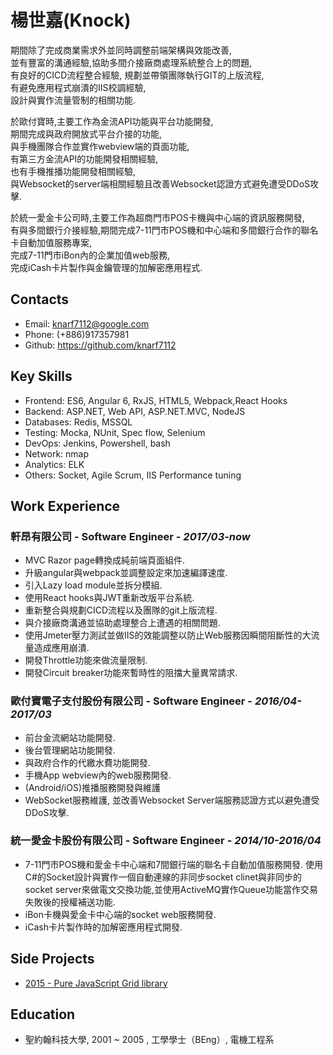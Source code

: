 # 楊世嘉(Knock)

期間除了完成商業需求外並同時調整前端架構與效能改善,  
並有豐富的溝通經驗,協助多間介接廠商處理系統整合上的問題,  
有良好的CICD流程整合經驗, 規劃並帶領團隊執行GIT的上版流程,  
有避免應用程式崩潰的IIS校調經驗,  
設計與實作流量管制的相關功能.  

於歐付寶時,主要工作為金流API功能與平台功能開發,  
期間完成與政府開放式平台介接的功能,  
與手機團隊合作並實作webview端的頁面功能,  
有第三方金流API的功能開發相關經驗,  
也有手機推播功能開發相關經驗,  
與Websocket的server端相關經驗且改善Websocket認證方式避免遭受DDoS攻擊.  

於統一愛金卡公司時,主要工作為超商門市POS卡機與中心端的資訊服務開發,  
有與多間銀行介接經驗,期間完成7-11門市POS機和中心端和多間銀行合作的聯名卡自動加值服務專案,  
完成7-11門市iBon內的企業加值web服務,  
完成iCash卡片製作與金鑰管理的加解密應用程式.  

## Contacts

- Email: knarf7112@google.com
- Phone: (+886)917357981
- Github: <https://github.com/knarf7112>

## Key Skills

- Frontend: ES6, Angular 6, RxJS, HTML5, Webpack,React Hooks
- Backend: ASP.NET, Web API, ASP.NET.MVC, NodeJS
- Databases: Redis, MSSQL
- Testing: Mocka, NUnit, Spec flow, Selenium
- DevOps: Jenkins, Powershell, bash
- Network: nmap
- Analytics: ELK
- Others: Socket, Agile Scrum, IIS Performance tuning

## Work Experience

### 軒昂有限公司 - Software Engineer - _2017/03-now_
- MVC Razor page轉換成純前端頁面組件.
- 升級angular與webpack並調整設定來加速編譯速度.
- 引入Lazy load module並拆分模組.
- 使用React hooks與JWT重新改版平台系統.
- 重新整合與規劃CICD流程以及團隊的git上版流程.
- 與介接廠商溝通並協助處理整合上遭遇的相關問題.
- 使用Jmeter壓力測試並做IIS的效能調整以防止Web服務因瞬間阻斷性的大流量造成應用崩潰.
- 開發Throttle功能來做流量限制.
- 開發Circuit breaker功能來暫時性的阻擋大量異常請求.

### 歐付寶電子支付股份有限公司 - Software Engineer - _2016/04-2017/03_
- 前台金流網站功能開發.
- 後台管理網站功能開發.
- 與政府合作的代繳水費功能開發.
- 手機App webview內的web服務開發.
- (Android/iOS)推播服務開發與維護
- WebSocket服務維護, 並改善Websocket Server端服務認證方式以避免遭受DDoS攻擊.

### 統一愛金卡股份有限公司 - Software Engineer - _2014/10-2016/04_
- 7-11門市POS機和愛金卡中心端和7間銀行端的聯名卡自動加值服務開發.
  使用C#的Socket設計與實作一個自動連線的非同步socket clinet與非同步的socket server來做電文交換功能,並使用ActiveMQ實作Queue功能當作交易失敗後的授權補送功能.  
- iBon卡機與愛金卡中心端的socket web服務開發.
- iCash卡片製作時的加解密應用程式開發.


## Side Projects

- [2015 - Pure JavaScript Grid library](https://knarf7112.github.io/)

## Education

- 聖約翰科技大學, 2001 ~ 2005 , 工學學士（BEng）, 電機工程系


